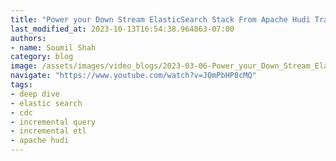 ```yaml
---
title: "Power your Down Stream ElasticSearch Stack From Apache Hudi Transaction Datalake with CDC|Demo Video"
last_modified_at: 2023-10-13T16:54:38.964863-07:00
authors:
- name: Soumil Shah
category: blog
image: /assets/images/video_blogs/2023-03-06-Power_your_Down_Stream_ElasticSearch_Stack_From_Apache_Hudi_Transaction_Datalake_with_CDCDemo_Video.png
navigate: "https://www.youtube.com/watch?v=JQmPbHP8cMQ"
tags:
- deep dive
- elastic search
- cdc
- incremental query
- incremental etl
- apache hudi
---
```

